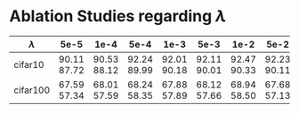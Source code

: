 # Ablation Studies regarding $\lambda$
 $\lambda$ | 5e-5        | 1e-4        | 5e-4        | 1e-3        | 5e-3        | 1e-2        | 5e-2        | 1e-1        | 1           
-----------|-------------|-------------|-------------|-------------|-------------|-------------|-------------|-------------|-------------
 cifar10   | 90.11 87.72 | 90.53 88.12 | 92.24 89.99 | 92.01 90.18 | 92.11 90.01 | 92.47 90.33 | 92.23 90.11 | 92.77 90.38 | 91.75 89.76 
 cifar100  | 67.59 57.34 | 68.01 57.59 | 68.24 58.35 | 67.88 57.89 | 68.12 57.66 | 68.94 58.50 | 67.68 57.13 | 67.82 57.49 | 66.78 56.76 

